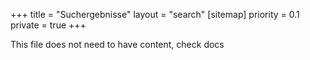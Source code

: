 +++
title = "Suchergebnisse"
layout = "search"
[sitemap]
    priority = 0.1
private = true
+++

This file does not need to have content, check docs
